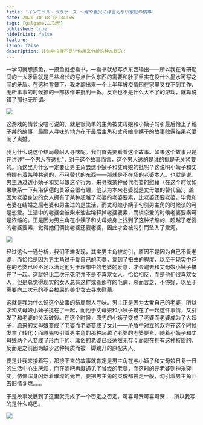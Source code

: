 ```yaml
---
title: 'インモラル・ラヴァーズ ～嫁や義父には言えない家庭の情事'
date: 2020-10-18 16:34:56
tags: [galgame,二次元]
published: true
hideInList: false
feature: 
isTop: false
description: 让你学拉康不是让你用来分析这种东西的！
---
```

一学习就想摸鱼，一摸鱼就想看书，一看书就想写点东西输出——所以我在考研期间的一大矛盾就是日益增长的写点什么东西的需要和肚子里实在没什么墨水可写之间的矛盾。在这种背景下，我才翻出来一个上半年被疫情困在家里又找不到工作、无所事事的时候推的一部拔作来批判一番。反正也不是什么大不了的游戏，就算说错了那也无所谓。

<!-- more -->

![](https://cdn.jsdelivr.net/gh/yuukoamamiya/pic/20201018163356.png)

这游戏的情节没啥可说的，就是很简单的主角被丈母娘和小姨子勾引最后恰上了親子丼的故事，最耐人寻味的地方在于最后主角和丈母娘小姨子的故事败露结果老婆闹了离婚。

我为什么说这个结局最耐人寻味呢。我们首先要看看这个故事。如果这个故事只是在讲述“一个男人在透批”，对于这个故事而言，这个男人透的是谁的批是无关紧要的。而这里为什么一定要让男主角去透小姨子和丈母娘的批呢？这说明小姨子和丈母娘有着某种共通的，不可替代的东西——那就是不在场的老婆本人。也就是说，男主通过透小姨子和丈母娘这个行为，来寻找某种替代老婆的慰藉（在这个时候如果联系一下弗洛伊德的关系会很有趣，他认为本来老婆就是丈母娘的替代品）。盖因为老婆身边的女人拥有了某种超越了老婆的老婆要素，比老婆还要老婆。毕竟和老婆在结婚之后老婆和男主过的是生活，而丈母娘小姨子勾引男主角的时候谈的可是恋爱。生活中的老婆会被柴米油盐稀释掉老婆要素，而谈恋爱的时候老婆要素可是浓缩的。正是因为男主角在小姨子和丈母娘身上找到了这种浓缩的、超越了老婆的老婆要素，觉得她们俩比老婆还要老婆，因此才会被勾引而坠入了爱河。

![](https://cdn.jsdelivr.net/gh/yuukoamamiya/pic/20201122190026.jpg)

经过这么一通分析，我们不难发现，其实男主角被勾引，原因不是因为自己不爱老婆，而恰恰是因为男主角过于爱自己的老婆，爱到了扭曲的程度，以至于现实中存在的老婆已经不足以满足他对于理想中的老婆的爱意，才会跑去和丈母娘小姨子搞在了一起。这就好比二次元死宅并不是不喜欢女人，恰恰相反，而是他们很喜欢女人，但是总觉得现实的女人总有这样或者那样的毛病，总而言之，不够好，以至于需要向二次元的不会拉屎的美少女去寻求慰藉。

这就是我为什么说这个故事的结局耐人寻味。男主正是因为太爱自己的老婆，所以才和丈母娘小姨子搅在了一起，而他于丈母娘和小姨子搅在了一起这件事情，又引发了和老婆的关系破裂。在这个时候，原先的小姨子变成了老婆而老婆成为了大姨子，原来的丈母娘变成了老婆而老婆变成了女儿——矛盾中对立的双方在这个时候发生了转化：而原先吸引着男主角的那种超越了老婆的老婆要素，随着小姨子和丈母娘两个人变成了形而下的、庸俗的老婆已经荡然无存；而现在拥有这种特质的，反而是之前因为缺少这种特质而被一脚踹开的原配夫人。

要是让我来接着写，那接下来的故事就肯定是男主角在与小姨子和丈母娘日复一日的生活中心生厌烦，而在酒吧再度遇见了曾经的老婆，而这时的元老婆则神采奕奕，仿佛浑身闪烁着璀璨的光芒，要把男主角的灵魂都拽走一般，勾引着男主角回去旧情复燃……

于是故事发展到了这里就完成了一个否定之否定。可喜可贺可喜可贺……所以我写的是什么鸡巴。

![](https://cdn.jsdelivr.net/gh/yuukoamamiya/pic/20201018163356.jpg)
